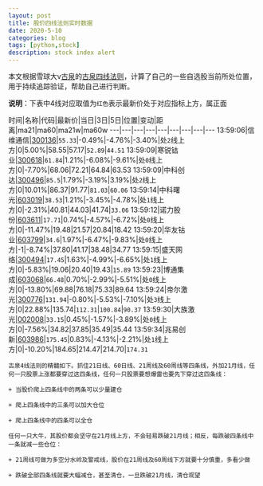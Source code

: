 ```yaml
---
layout: post
title: 股价四线法则实时数据
date: 2020-5-10
categories: blog
tags: [python,stock]
description: stock index alert
---
```



本文根据雪球大v[古泉](https://xueqiu.com/u/7148646888)的[古泉四线法则](https://xueqiu.com/7148646888/130498192)，计算了自己的一些自选股当前所处位置，用于持续追踪验证，帮助自己进行判断。

**说明**：下表中4线对应取值为`红色`表示最新价处于对应指标上方，属正面

时间|名称|代码|最新价|当日|3日|5日|位置|变动|距离|ma21|ma60|ma21w|ma60w
---|---|---|---|---|---|---|---|---
13:59:06|信维通信|[300136](https://xueqiu.com/S/SZ300136)|`55.33`|-0.49%|-4.76%|-3.40%|处`2`线上方|0|5.00%|58.55|57.17|`52.89`|`44.51`
13:59:09|寒锐钴业|[300618](https://xueqiu.com/S/SZ300618)|`61.84`|1.21%|-6.08%|-9.61%|处`0`线上方|0|-7.70%|68.06|72.21|64.84|63.53
13:59:09|中科创达|[300496](https://xueqiu.com/S/SZ300496)|`85.5`|1.79%|-3.19%|3.19%|处`2`线上方|0|10.01%|86.37|91.77|`81.03`|`60.06`
13:59:14|中科曙光|[603019](https://xueqiu.com/S/SH603019)|`38.53`|1.21%|-3.45%|-4.78%|处`1`线上方|0|-2.31%|40.81|44.03|41.74|`33.06`
13:59:12|诺力股份|[603611](https://xueqiu.com/S/SH603611)|`17.71`|0.74%|-4.57%|-6.72%|处`0`线上方|0|-11.47%|19.48|21.57|20.84|18.42
13:59:20|华友钴业|[603799](https://xueqiu.com/S/SH603799)|`34.6`|1.97%|-6.47%|-9.83%|处`0`线上方|-1|-8.74%|37.80|41.17|38.48|34.77
13:59:15|盛天网络|[300494](https://xueqiu.com/S/SZ300494)|`17.45`|1.63%|-4.99%|-6.65%|处`1`线上方|0|-5.83%|19.06|20.40|19.43|`15.89`
13:59:23|博通集成|[603068](https://xueqiu.com/S/SH603068)|`66.48`|0.70%|-2.99%|-5.51%|处`0`线上方|0|-13.80%|69.88|76.18|75.33|89.64
13:59:24|帝尔激光|[300776](https://xueqiu.com/S/SZ300776)|`131.94`|-0.80%|-5.53%|-7.10%|处`3`线上方|0|22.88%|135.74|`112.31`|`100.84`|`90.37`
13:59:30|大族激光|[002008](https://xueqiu.com/S/SZ002008)|`33.15`|0.45%|-1.57%|-3.89%|处`0`线上方|0|-7.56%|34.82|37.85|35.49|35.44
13:59:34|兆易创新|[603986](https://xueqiu.com/S/SH603986)|`175.45`|0.83%|-4.13%|-2.21%|处`1`线上方|0|-10.20%|184.65|214.47|214.70|`174.31`

```
古泉4线法则的精髓如下。抓住21日线、60日线、21周线及60周线等四条线，外加21月线，任何一只股票上涨都要穿过这四条线，任何一只股票要想爆雷也要先下穿过这四条线：

+ 当股价爬上四条线中的两条可以少量建仓

+ 爬上四条线中的三条可以加大仓位

+ 爬上四条线中的四条可以全仓

任何一只大牛，其股价都会坚守在21月线上方，不会轻易跌破21月线；相反，每跌破四条线中一条就减一些仓位：

+ 21周线可做为多空分水岭及警戒线，股价在21周线及60周线下方就要十分慎重，多看少做

+ 跌破全部四条线就要大幅减仓，甚至清仓，一旦跌破21月线，清仓观望
```